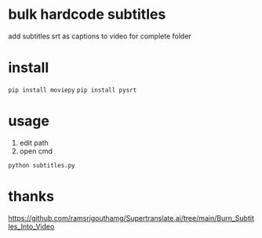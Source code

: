 # bulk hardcode subtitles

add subtitles srt as captions to video for complete folder

# install

`pip install moviepy`
`pip install pysrt`

# usage

1. edit path
2. open cmd

`python subtitles.py`

# thanks

https://github.com/ramsrigouthamg/Supertranslate.ai/tree/main/Burn_Subtitles_Into_Video
